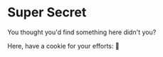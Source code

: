 # Super Secret

You thought you'd find something here didn't you? 

Here, have a cookie for your efforts: 🍪